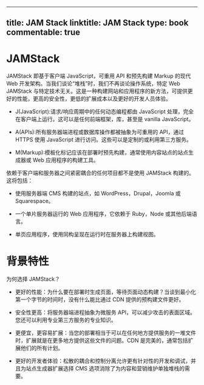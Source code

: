 
---
title: JAM Stack
linktitle: JAM Stack
type: book
commentable: true
---

# JAMStack

JAMStack 即基于客户端 JavaScript，可重用 API 和预先构建 Markup 的现代 Web 开发架构。当我们谈论“堆栈”时，我们不再谈论操作系统，特定 Web JAMStack 与特定技术无关。这是一种构建网站和应用程序的新方法，可提供更好的性能，更高的安全性，更低的扩展成本以及更好的开发人员体验。

- J(JavaScript):请求/响应周期中的任何动态编程都由 JavaScript 处理，完全在客户端上运行。这可以是任何前端框架，库，甚至是 vanilla JavaScript。

- A(APIs):所有服务器端进程或数据库操作都被抽象为可重用的 API，通过 HTTPS 使用 JavaScript 进行访问。这些可以是定制的或利用第三方服务。

- M(Markup):模板化标记应该在部署时预先构建，通常使用内容站点的站点生成器或 Web 应用程序的构建工具。

依赖于客户端和服务器之间紧密耦合的任何项目都不是使用 JAMStack 构建的。这将包括：

- 使用服务器端 CMS 构建的站点，如 WordPress，Drupal，Joomla 或 Squarespace。

- 一个单片服务器运行的 Web 应用程序，它依赖于 Ruby，Node 或其他后端语言。

- 单页应用程序，使用同构呈现在运行时在服务器上构建视图。

# 背景特性

为何选择 JAMStack？

- 更好的性能：为什么要在部署时生成页面，等待页面动态构建？当谈到最小化第一个字节的时间时，没有什么能比通过 CDN 提供的预构建文件更好。

- 安全性更高：将服务器端进程抽象为微服务 API，可以减少攻击的表面区域。您还可以利用专业第三方服务的专业知识。

- 更便宜，更容易扩展：当您的部署相当于可以在任何地方提供服务的一堆文件时，扩展就是在更多地方提供这些文件的问题。CDN 是完美的，通常包括扩展他们的所有计划。

- 更好的开发者体验：松散的耦合和控制分离允许更有针对性的开发和调试，并且为站点生成器扩展选择 CMS 选项消除了为内容和营销维护单独堆栈的需要。

    